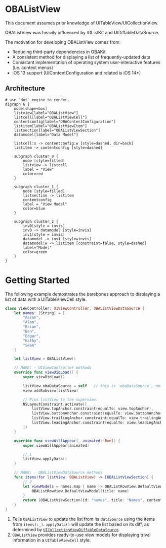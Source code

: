 # OBAListView
This document assumes prior knowledge of UITableView/UICollectionView.

OBAListView was heavily influenced by IGListKit and UIDiffableDataSource.

The motivation for developing OBAListView comes from:
- Reducing third-party dependencies in OBAKit
- A consistent method for displaying a list of frequently-updated data
- Consistant implementation of operating system user-interactive features (i.e. context menus)
- iOS 13 support (UIContentConfiguration and related is iOS 14+)

## Architecture
```graphviz
# use `dot` engine to render.
digraph G {
    node[shape=box]
    listview[label="OBAListView"]
    listcell[label="OBAListViewCell"]
    contentconfig[label="OBAContentConfiguration"]
    listitem[label="OBAListViewItem"]
    listsection[label="OBAListViewSection"]
    datamodel[label="Data Model"]
    
    listcell:s -> contentconfig:w [style=dashed, dir=back]
    listitem -> contentconfig [style=dashed]

    subgraph cluster_0 {
        node [style=filled]
        listview -> listcell
        label = "View"
        color=red
    }
    
    subgraph cluster_1 {
        node [style=filled]
        listsection -> listitem
        contentconfig
        label = "View Model"
        color=blue
    }
    
    subgraph cluster_2 {
        inv0[style = invis] 
        inv0 -> datamodel [style=invis]
        inv1[style = invis]
        datamodel -> inv1 [style=invis]
        datamodel:w -> listitem [constraint=false, style=dashed]
        label="Model"
        color=green
    }
}
```

# Getting Started

The following example demostrates the barebones approach to displaying a list of data with a UITableViewCell style.
```swift
class ViewController: UIViewController, OBAListViewDataSource {
    let names: [String] = [
        "Aaron",
        "Alan",
        "Brian",
        "Ben",
        "Edgar",
        "Kathy",
        "Sean"
    ]

    let listView = OBAListView()

    // MARK: - UIViewController methods
    override func viewDidLoad() {
        super.viewDidLoad()

        listView.obaDataSource = self   // this is `obaDataSource`, not `dataSource`
        view.addSubview(listView)

        // Pins listView to the superview.
        NSLayoutConstraint.activate([
            listView.topAnchor.constraint(equalTo: view.topAnchor),
            listView.bottomAnchor.constraint(equalTo: view.bottomAnchor),
            listView.trailingAnchor.constraint(equalTo: view.trailingAnchor),
            listView.leadingAnchor.constraint(equalTo: view.leadingAnchor)
        ])
    }

    override func viewWillAppear(_ animated: Bool) {
        super.viewWillAppear(animated)

        // 1
        listView.applyData()        
    }

    // MARK: - OBAListViewDataSource methods
    func items(for listView: OBAListView) -> [OBAListViewSection] {
        // 2
        let viewModels = names.map { name -> OBAListRowView.DefaultViewModel in
            OBAListRowView.DefaultViewModel(title: name)
        }
        return [OBAListViewSection(id: "names", title: "Names", contents: viewModels)]
    }
}
```

1. Tells `OBAListView` to update the list from its `dataSource` using the items from `items(:_)`. `applyData()` will update the list based on its diff, as determined by [`UICollectionViewDiffableDataSource`](apple_uicollectionviewdiffabledatasource).
2. `OBAListView` provides ready-to-use view models for displaying trival information in a `UITableViewCell` style.

[apple_uicollectionviewdiffabledatasource]: https://developer.apple.com/documentation/uikit/uicollectionviewdiffabledatasource